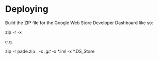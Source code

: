 # Deploying

Build the ZIP file for the Google Web Store Developer Dashboard like so:

zip -r <zip-name> <folder-location> -x <exclusions>

e.g.

zip -r pade.zip . -x *.git* -x *.iml -x *.DS_Store
